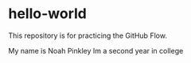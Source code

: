 # hello-world
This repository is for practicing the GitHub Flow.


My name is Noah Pinkley
Im a second year in college
